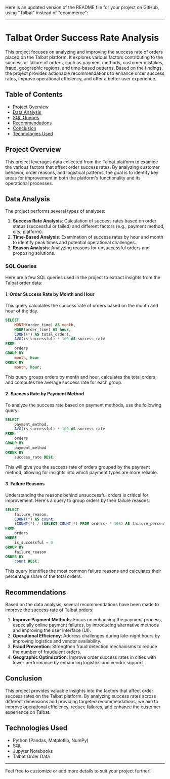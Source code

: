 Here is an updated version of the README file for your project on GitHub, using "Talbat" instead of "ecommerce":

---

# Talbat Order Success Rate Analysis

This project focuses on analyzing and improving the success rate of orders placed on the Talbat platform. It explores various factors contributing to the success or failure of orders, such as payment methods, customer mistakes, fraud, geographic regions, and time-based patterns. Based on the findings, the project provides actionable recommendations to enhance order success rates, improve operational efficiency, and offer a better user experience.

## Table of Contents
- [Project Overview](#project-overview)
- [Data Analysis](#data-analysis)
- [SQL Queries](#sql-queries)
- [Recommendations](#recommendations)
- [Conclusion](#conclusion)
- [Technologies Used](#technologies-used)

## Project Overview

This project leverages data collected from the Talbat platform to examine the various factors that affect order success rates. By analyzing customer behavior, order reasons, and logistical patterns, the goal is to identify key areas for improvement in both the platform's functionality and its operational processes.

## Data Analysis

The project performs several types of analyses:
1. **Success Rate Analysis**: Calculation of success rates based on order status (successful or failed) and different factors (e.g., payment method, city, platform).
2. **Time-Based Analysis**: Examination of success rates by hour and month to identify peak times and potential operational challenges.
3. **Reason Analysis**: Analyzing reasons for unsuccessful orders and proposing solutions.

### SQL Queries

Here are a few SQL queries used in the project to extract insights from the Talbat order data:

#### 1. **Order Success Rate by Month and Hour**
This query calculates the success rate of orders based on the month and hour of the day.

```sql
SELECT
    MONTH(order_time) AS month,
    HOUR(order_time) AS hour,
    COUNT(*) AS total_orders,
    AVG(is_successful) * 100 AS success_rate
FROM
    orders
GROUP BY
    month, hour
ORDER BY
    month, hour;
```

This query groups orders by month and hour, calculates the total orders, and computes the average success rate for each group.

#### 2. **Success Rate by Payment Method**
To analyze the success rate based on payment methods, use the following query:

```sql
SELECT
    payment_method,
    AVG(is_successful) * 100 AS success_rate
FROM
    orders
GROUP BY
    payment_method
ORDER BY
    success_rate DESC;
```

This will give you the success rate of orders grouped by the payment method, allowing for insights into which payment types are more reliable.

#### 3. **Failure Reasons**
Understanding the reasons behind unsuccessful orders is critical for improvement. Here's a query to group orders by their failure reasons:

```sql
SELECT
    failure_reason,
    COUNT(*) AS count,
    (COUNT(*) / (SELECT COUNT(*) FROM orders) * 100) AS failure_percentage
FROM
    orders
WHERE
    is_successful = 0
GROUP BY
    failure_reason
ORDER BY
    count DESC;
```

This query identifies the most common failure reasons and calculates their percentage share of the total orders.

## Recommendations

Based on the data analysis, several recommendations have been made to improve the success rate of Talbat orders:

1. **Improve Payment Methods**: Focus on enhancing the payment process, especially online payment failures, by introducing alternative methods and improving the user interface (UI).
2. **Operational Efficiency**: Address challenges during late-night hours by improving logistics and vendor availability.
3. **Fraud Prevention**: Strengthen fraud detection mechanisms to reduce the number of fraudulent orders.
4. **Geographic Optimization**: Improve order success rates in cities with lower performance by enhancing logistics and vendor support.

## Conclusion

This project provides valuable insights into the factors that affect order success rates on the Talbat platform. By analyzing success rates across different dimensions and providing targeted recommendations, we aim to improve operational efficiency, reduce failures, and enhance the customer experience on Talbat.

## Technologies Used
- Python (Pandas, Matplotlib, NumPy)
- SQL
- Jupyter Notebooks
- Talbat Order Data

---

Feel free to customize or add more details to suit your project further!
